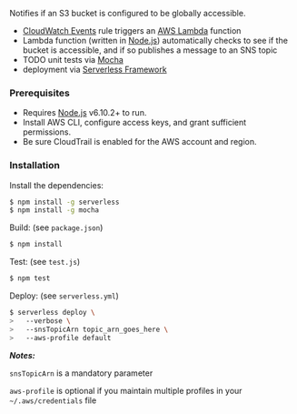 Notifies if an S3 bucket is configured to be globally accessible.

   - [CloudWatch Events](http://docs.aws.amazon.com/AmazonCloudWatch/latest/events/WhatIsCloudWatchEvents.html) rule triggers an [AWS Lambda](https://aws.amazon.com/lambda/) function
   - Lambda function (written in [Node.js](https://nodejs.org/)) automatically checks to see if the bucket is accessible, and if so publishes a message to an SNS topic
   - TODO unit tests via [Mocha](https://mochajs.org/)
   - deployment via [Serverless Framework](https://serverless.com/)

### Prerequisites

  - Requires [Node.js](https://nodejs.org/) v6.10.2+ to run.
  - Install AWS CLI, configure access keys, and grant sufficient permissions.
  - Be sure CloudTrail is enabled for the AWS account and region.

### Installation

Install the dependencies:

```sh
$ npm install -g serverless
$ npm install -g mocha
```

Build: (see `package.json`)
```sh
$ npm install
```

Test: (see `test.js`)
```sh
$ npm test
```

Deploy: (see `serverless.yml`)
```sh
$ serverless deploy \
> 	--verbose \
>	--snsTopicArn topic_arn_goes_here \
>	--aws-profile default
```

***Notes:***

`snsTopicArn` is a mandatory parameter

`aws-profile` is optional if you maintain multiple profiles in your `~/.aws/credentials` file